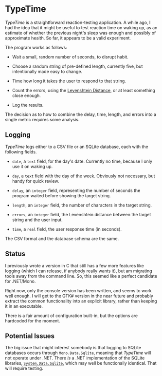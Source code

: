 TypeTime
========

_TypeTime_ is a straightforward reaction-testing application.  A while ago, I had the idea that it might be useful to test reaction time on waking up, as an estimate of whether the previous night's sleep was enough and possibly of approximate health.  So far, it appears to be a valid experiment.

The program works as follows:

 - Wait a small, random number of seconds, to disrupt habit.

 - Choose a random string of pre-defined length, currently five, but intentionally made easy to change.

 - Time how long it takes the user to respond to that string.

 - Count the errors, using the [Levenshtein Distance](https://en.wikipedia.org/wiki/Levenshtein_distance), or at least something close enough.

 - Log the results.

The decision as to how to combine the delay, time, length, and errors into a single metric requires some analysis.

Logging
-------

_TypeTime_ logs either to a CSV file or an SQLite database, each with the following fields.

 - `date`, a `text` field, for the day's date.  Currently no time, because I only use it on waking up.

 - `day`, a `text` field with the day of the week.  Obviously not necessary, but handy for quick review.

 - `delay`, an `integer` field, representing the number of seconds the program waited before showing the target string.

 - `length`, an `integer` field, the number of characters in the target string.

 - `errors`, an `integer` field, the Levenshtein distance between the target string and the user input.

 - `time`, a `real` field, the user response time (in seconds).

The CSV format and the database schema are the same.

Status
------

I previously wrote a version in C that still has a few more features like logging (which I can release, if anybody really wants it), but am migrating tools away from the command line.  So, this seemed like a perfect candidate for .NET/Mono.

Right now, only the console version has been written, and seems to work well enough.  I will get to the GTK# version in the near future and probably extract the common functionality into an explicit library, rather than keeping it in an executable.

There is a fair amount of configuration built-in, but the options are hardcoded for the moment.

Potential Issues
----------------

The big issue that might interest somebody is that logging to SQLite databases occurs through `Mono.Data.Sqlite`, meaning that _TypeTime_ will not operate under .NET.  There _is_ a .NET implementation of the SQLite libraries, [`System.Data.Sqlite`](https://system.data.sqlite.org/index.html/doc/trunk/www/index.wiki), which may well be functionally identical.  That will require testing.

